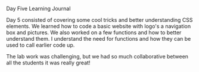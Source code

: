 Day Five Learning Journal

Day 5 consisted of covering some cool tricks and better understanding CSS elements. We learned how to code a basic website with logo's a navigation box and pictures. We also worked on a few functions and how to better understand them. I understand the need for functions and how they can be used to call earlier code up.

The lab work was challenging, but we had so much collaborative between all the students it was really great!  
